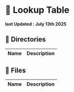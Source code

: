 # 📘 Lookup Table
#### last Updated : July 13th 2025

## 📁 Directories
| Name                | Description                                 |
|---------------------|---------------------------------------------|

## 📄 Files
| Name                       | Description                                     |
|----------------------------|-------------------------------------------------|